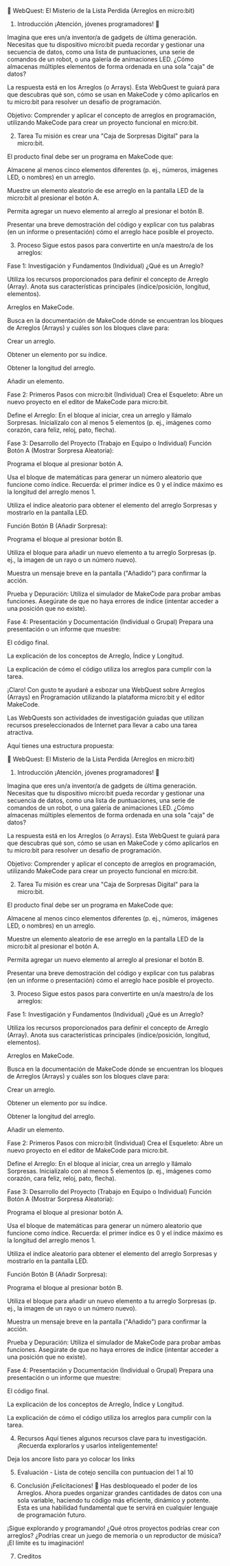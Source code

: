 🚀 WebQuest: El Misterio de la Lista Perdida (Arreglos en micro:bit)
1. Introducción
¡Atención, jóvenes programadores! 🧐

Imagina que eres un/a inventor/a de gadgets de última generación. Necesitas que tu dispositivo micro:bit pueda recordar y gestionar una secuencia de datos, como una lista de puntuaciones, una serie de comandos de un robot, o una galería de animaciones LED. ¿Cómo almacenas múltiples elementos de forma ordenada en una sola "caja" de datos?

La respuesta está en los Arreglos (o Arrays). Esta WebQuest te guiará para que descubras qué son, cómo se usan en MakeCode y cómo aplicarlos en tu micro:bit para resolver un desafío de programación.

Objetivo: Comprender y aplicar el concepto de arreglos en programación, utilizando MakeCode para crear un proyecto funcional en micro:bit.

2. Tarea
Tu misión es crear una "Caja de Sorpresas Digital" para la micro:bit.

El producto final debe ser un programa en MakeCode que:

Almacene al menos cinco elementos diferentes (p. ej., números, imágenes LED, o nombres) en un arreglo.

Muestre un elemento aleatorio de ese arreglo en la pantalla LED de la micro:bit al presionar el botón A.

Permita agregar un nuevo elemento al arreglo al presionar el botón B.

Presentar una breve demostración del código y explicar con tus palabras (en un informe o presentación) cómo el arreglo hace posible el proyecto.

3. Proceso
Sigue estos pasos para convertirte en un/a maestro/a de los arreglos:

Fase 1: Investigación y Fundamentos (Individual)
¿Qué es un Arreglo?

Utiliza los recursos proporcionados para definir el concepto de Arreglo (Array). Anota sus características principales (índice/posición, longitud, elementos).

Arreglos en MakeCode.

Busca en la documentación de MakeCode dónde se encuentran los bloques de Arreglos (Arrays) y cuáles son los bloques clave para:

Crear un arreglo.

Obtener un elemento por su índice.

Obtener la longitud del arreglo.

Añadir un elemento.

Fase 2: Primeros Pasos con micro:bit (Individual)
Crea el Esqueleto: Abre un nuevo proyecto en el editor de MakeCode para micro:bit.

Define el Arreglo: En el bloque al iniciar, crea un arreglo y llámalo Sorpresas. Inicialízalo con al menos 5 elementos (p. ej., imágenes como corazón, cara feliz, reloj, pato, flecha).

Fase 3: Desarrollo del Proyecto (Trabajo en Equipo o Individual)
Función Botón A (Mostrar Sorpresa Aleatoria):

Programa el bloque al presionar botón A.

Usa el bloque de matemáticas para generar un número aleatorio que funcione como índice. Recuerda: el primer índice es 0 y el índice máximo es la longitud del arreglo menos 1.

Utiliza el índice aleatorio para obtener el elemento del arreglo Sorpresas y mostrarlo en la pantalla LED.

Función Botón B (Añadir Sorpresa):

Programa el bloque al presionar botón B.

Utiliza el bloque para añadir un nuevo elemento a tu arreglo Sorpresas (p. ej., la imagen de un rayo o un número nuevo).

Muestra un mensaje breve en la pantalla ("Añadido") para confirmar la acción.

Prueba y Depuración: Utiliza el simulador de MakeCode para probar ambas funciones. Asegúrate de que no haya errores de índice (intentar acceder a una posición que no existe).

Fase 4: Presentación y Documentación (Individual o Grupal)
Prepara una presentación o un informe que muestre:

El código final.

La explicación de los conceptos de Arreglo, Índice y Longitud.

La explicación de cómo el código utiliza los arreglos para cumplir con la tarea.


¡Claro! Con gusto te ayudaré a esbozar una WebQuest sobre Arreglos (Arrays) en Programación utilizando la plataforma micro:bit y el editor MakeCode.

Las WebQuests son actividades de investigación guiadas que utilizan recursos preseleccionados de Internet para llevar a cabo una tarea atractiva.

Aquí tienes una estructura propuesta:

🚀 WebQuest: El Misterio de la Lista Perdida (Arreglos en micro:bit)
1. Introducción
¡Atención, jóvenes programadores! 🧐

Imagina que eres un/a inventor/a de gadgets de última generación. Necesitas que tu dispositivo micro:bit pueda recordar y gestionar una secuencia de datos, como una lista de puntuaciones, una serie de comandos de un robot, o una galería de animaciones LED. ¿Cómo almacenas múltiples elementos de forma ordenada en una sola "caja" de datos?

La respuesta está en los Arreglos (o Arrays). Esta WebQuest te guiará para que descubras qué son, cómo se usan en MakeCode y cómo aplicarlos en tu micro:bit para resolver un desafío de programación.

Objetivo: Comprender y aplicar el concepto de arreglos en programación, utilizando MakeCode para crear un proyecto funcional en micro:bit.

2. Tarea
Tu misión es crear una "Caja de Sorpresas Digital" para la micro:bit.

El producto final debe ser un programa en MakeCode que:

Almacene al menos cinco elementos diferentes (p. ej., números, imágenes LED, o nombres) en un arreglo.

Muestre un elemento aleatorio de ese arreglo en la pantalla LED de la micro:bit al presionar el botón A.

Permita agregar un nuevo elemento al arreglo al presionar el botón B.

Presentar una breve demostración del código y explicar con tus palabras (en un informe o presentación) cómo el arreglo hace posible el proyecto.

3. Proceso
Sigue estos pasos para convertirte en un/a maestro/a de los arreglos:

Fase 1: Investigación y Fundamentos (Individual)
¿Qué es un Arreglo?

Utiliza los recursos proporcionados para definir el concepto de Arreglo (Array). Anota sus características principales (índice/posición, longitud, elementos).

Arreglos en MakeCode.

Busca en la documentación de MakeCode dónde se encuentran los bloques de Arreglos (Arrays) y cuáles son los bloques clave para:

Crear un arreglo.

Obtener un elemento por su índice.

Obtener la longitud del arreglo.

Añadir un elemento.

Fase 2: Primeros Pasos con micro:bit (Individual)
Crea el Esqueleto: Abre un nuevo proyecto en el editor de MakeCode para micro:bit.

Define el Arreglo: En el bloque al iniciar, crea un arreglo y llámalo Sorpresas. Inicialízalo con al menos 5 elementos (p. ej., imágenes como corazón, cara feliz, reloj, pato, flecha).

Fase 3: Desarrollo del Proyecto (Trabajo en Equipo o Individual)
Función Botón A (Mostrar Sorpresa Aleatoria):

Programa el bloque al presionar botón A.

Usa el bloque de matemáticas para generar un número aleatorio que funcione como índice. Recuerda: el primer índice es 0 y el índice máximo es la longitud del arreglo menos 1.

Utiliza el índice aleatorio para obtener el elemento del arreglo Sorpresas y mostrarlo en la pantalla LED.

Función Botón B (Añadir Sorpresa):

Programa el bloque al presionar botón B.

Utiliza el bloque para añadir un nuevo elemento a tu arreglo Sorpresas (p. ej., la imagen de un rayo o un número nuevo).

Muestra un mensaje breve en la pantalla ("Añadido") para confirmar la acción.

Prueba y Depuración: Utiliza el simulador de MakeCode para probar ambas funciones. Asegúrate de que no haya errores de índice (intentar acceder a una posición que no existe).

Fase 4: Presentación y Documentación (Individual o Grupal)
Prepara una presentación o un informe que muestre:

El código final.

La explicación de los conceptos de Arreglo, Índice y Longitud.

La explicación de cómo el código utiliza los arreglos para cumplir con la tarea.

4. Recursos
Aquí tienes algunos recursos clave para tu investigación. ¡Recuerda explorarlos y usarlos inteligentemente!


Deja los ancore listo para yo colocar los links

5. Evaluación - Lista de cotejo sencilla con puntuacion del 1 al 10

6. Conclusión
¡Felicitaciones! 🎉 Has desbloqueado el poder de los Arreglos. Ahora puedes organizar grandes cantidades de datos con una sola variable, haciendo tu código más eficiente, dinámico y potente. Esta es una habilidad fundamental que te servirá en cualquier lenguaje de programación futuro.

¡Sigue explorando y programando! ¿Qué otros proyectos podrías crear con arreglos? ¿Podrías crear un juego de memoria o un reproductor de música? ¡El límite es tu imaginación!

7. Creditos